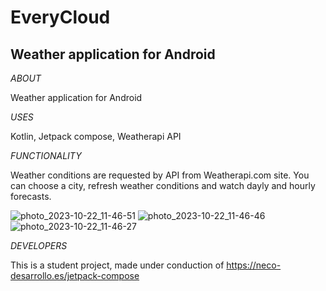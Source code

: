 # EveryCloud

## Weather application for Android

*ABOUT*

 Weather application for Android

*USES*

Kotlin, Jetpack compose, Weatherapi API

*FUNCTIONALITY*

Weather conditions are requested by API from Weatherapi.com site. You can choose a city, refresh weather conditions and watch dayly and hourly forecasts.

![photo_2023-10-22_11-46-51](https://github.com/AlexanderJaVas/EveryCloud/assets/113918929/f89b3436-8955-4304-982c-98543ebc51f6)
![photo_2023-10-22_11-46-46](https://github.com/AlexanderJaVas/EveryCloud/assets/113918929/cd28d825-544d-46c9-ae6a-47013ce55bd7)
![photo_2023-10-22_11-46-27](https://github.com/AlexanderJaVas/EveryCloud/assets/113918929/9ad9e870-d914-4e79-acc4-4ca9d57ad3de)




*DEVELOPERS*

This is a student project, made under conduction of https://neco-desarrollo.es/jetpack-compose
